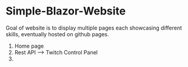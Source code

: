 # Simple-Blazor-Website


Goal of website is to display multiple pages each showcasing different skills, eventually hosted on github pages.

1. Home page
2. Rest API --> Twitch Control Panel
3.
